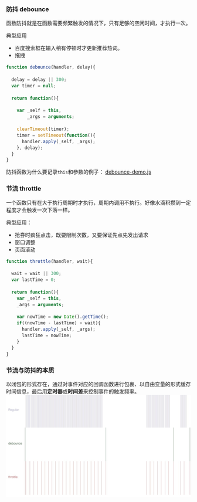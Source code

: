 ### 防抖 debounce
函数防抖就是在函数需要频繁触发的情况下，只有足够的空闲时间，才执行一次。 

典型应用
 - 百度搜索框在输入稍有停顿时才更新推荐热词。
 - 拖拽

```js
function debounce(handler, delay){

  delay = delay || 300;
  var timer = null;

  return function(){

    var _self = this,
        _args = arguments;

    clearTimeout(timer);
    timer = setTimeout(function(){
      handler.apply(_self, _args);
    }, delay);
  }
}
```

防抖函数为什么要记录`this`和参数的例子： [debounce-demo.js](./debounce-demo.js)


### 节流 throttle
一个函数只有在大于执行周期时才执行，周期内调用不执行。好像水滴积攒到一定程度才会触发一次下落一样。

典型应用： 
 - 抢券时疯狂点击，既要限制次数，又要保证先点先发出请求
 - 窗口调整
 - 页面滚动
```js
function throttle(handler, wait){

  wait = wait || 300;
  var lastTime = 0;

  return function(){
    var _self = this,
    _args = arguments;

    var nowTime = new Date().getTime();
    if((nowTime - lastTime) > wait){
      handler.apply(_self, _args);
      lastTime = nowTime;
    }
  }
}
```



### 节流与防抖的本质

以闭包的形式存在，通过对事件对应的回调函数进行包裹、以自由变量的形式缓存时间信息，最后用**定时器**或**时间差**来控制事件的触发频率。
![fdjl](../img/fdjl.png)